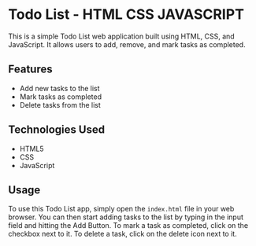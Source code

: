 # Todo List - HTML CSS JAVASCRIPT

This is a simple Todo List web application built using HTML, CSS, and JavaScript. It allows users to add, remove, and mark tasks as completed.

## Features

- Add new tasks to the list
- Mark tasks as completed
- Delete tasks from the list

## Technologies Used

- HTML5
- CSS
- JavaScript

## Usage

To use this Todo List app, simply open the `index.html` file in your web browser. You can then start adding tasks to the list by typing in the input field and hitting the Add Button. To mark a task as completed, click on the checkbox next to it. To delete a task, click on the delete icon next to it.
